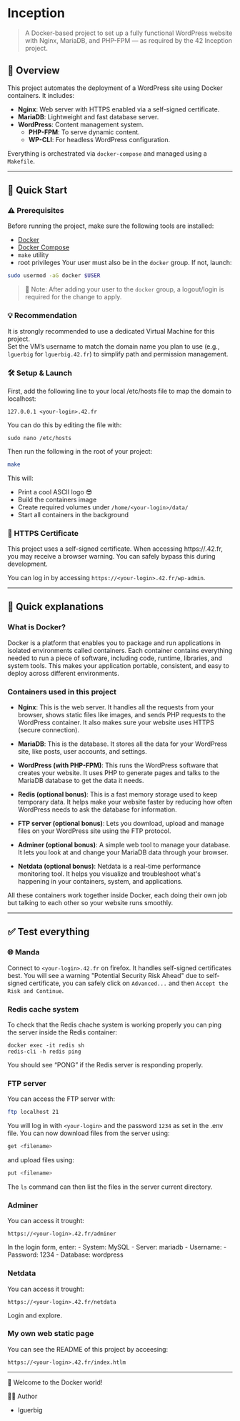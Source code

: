 # Inception

> A Docker-based project to set up a fully functional WordPress website with Nginx, MariaDB, and PHP-FPM — as required by the 42 Inception project.

## 🧩 Overview

This project automates the deployment of a WordPress site using Docker containers. It includes:

- **Nginx**: Web server with HTTPS enabled via a self-signed certificate.
- **MariaDB**: Lightweight and fast database server.
- **WordPress**: Content management system.
	- **PHP-FPM**: To serve dynamic content.
	- **WP-CLI**: For headless WordPress configuration.

Everything is orchestrated via `docker-compose` and managed using a `Makefile`.

---

## 🚀 Quick Start

### ⚠️ Prerequisites

Before running the project, make sure the following tools are installed:

- [Docker](https://docs.docker.com/get-docker/)
- [Docker Compose](https://docs.docker.com/compose/install/)
- `make` utility
- root privileges
Your user must also be in the `docker` group. If not, launch:
```bash
sudo usermod -aG docker $USER
```
> 🔄 Note: After adding your user to the `docker` group, a logout/login is required for the change to apply.

### 💡 Recommendation

It is strongly recommended to use a dedicated Virtual Machine for this project.  
Set the VM’s username to match the domain name you plan to use (e.g., `lguerbig` for `lguerbig.42.fr`) to simplify path and permission management.

### 🛠️ Setup & Launch

First, add the following line to your local /etc/hosts file to map the domain to localhost:
```
127.0.0.1 <your-login>.42.fr
```
You can do this by editing the file with:
```
sudo nano /etc/hosts
```

Then run the following in the root of your project:

```bash
make
```

This will:
- Print a cool ASCII logo 😎
- Build the containers image
- Create required volumes under `/home/<your-login>/data/`
- Start all containers in the background

### 🔐 HTTPS Certificate

This project uses a self-signed certificate. When accessing https://<your-login>.42.fr, you may receive a browser warning. You can safely bypass this during development.

You can log in by accessing `https://<your-login>.42.fr/wp-admin`.

---

## 🧠 Quick explanations

### What is Docker?

Docker is a platform that enables you to package and run applications in isolated environments called containers. Each container contains everything needed to run a piece of software, including code, runtime, libraries, and system tools. This makes your application portable, consistent, and easy to deploy across different environments.

### Containers used in this project

- **Nginx**:
	This is the web server. It handles all the requests from your browser, shows static files like images, and sends PHP requests to the WordPress container. It also makes sure your website uses HTTPS (secure connection).

- **MariaDB**:
	This is the database. It stores all the data for your WordPress site, like posts, user accounts, and settings.

- **WordPress (with PHP-FPM)**:
	This runs the WordPress software that creates your website. It uses PHP to generate pages and talks to the MariaDB database to get the data it needs.

- **Redis (optional bonus)**:
	This is a fast memory storage used to keep temporary data. It helps make your website faster by reducing how often WordPress needs to ask the database for information.

- **FTP server (optional bonus)**:
	Lets you download, upload and manage files on your WordPress site using the FTP protocol.

- **Adminer (optional bonus)**:
	A simple web tool to manage your database. It lets you look at and change your MariaDB data through your browser.

- **Netdata (optional bonus)**:
	Netdata is a real-time performance monitoring tool. It helps you visualize and troubleshoot what's happening in your containers, system, and applications.

All these containers work together inside Docker, each doing their own job but talking to each other so your website runs smoothly.

---

## ✅ Test everything

### 🌐 Manda

Connect to `<your-login>.42.fr` on firefox. It handles self-signed certificates best.
You will see a warning "Potential Security Risk Ahead" due to self-signed certificate, you can safely click on `Advanced...` and then `Accept the Risk and Continue`.

### Redis cache system

To check that the Redis chache system is working properly you can ping the server inside the Redis container:
```
docker exec -it redis sh
redis-cli -h redis ping
```
You should see “PONG” if the Redis server is responding properly.

### FTP server

You can access the FTP server with:
```bash
ftp localhost 21
```
You will log in with `<your-login>` and the password `1234` as set in the .env file.
You can now download files from the server using:
```bash
get <filename>
```
and upload files using:
```bash
put <filename>
```
The `ls` command can then list the files in the server current directory.

### Adminer

You can access it trought:
```
https://<your-login>.42.fr/adminer
```
In the login form, enter:
	- System: MySQL
	- Server: mariadb
	- Username: <your-login>
	- Password: 1234
	- Database: wordpress

### Netdata

You can access it trought:
```
https://<your-login>.42.fr/netdata
```
Login and explore.

### My own web static page

You can see the README of this project by acceesing:
```
https://<your-login>.42.fr/index.htlm
```

---

🚢 Welcome to the Docker world!

👨‍💻 Author
- lguerbig
